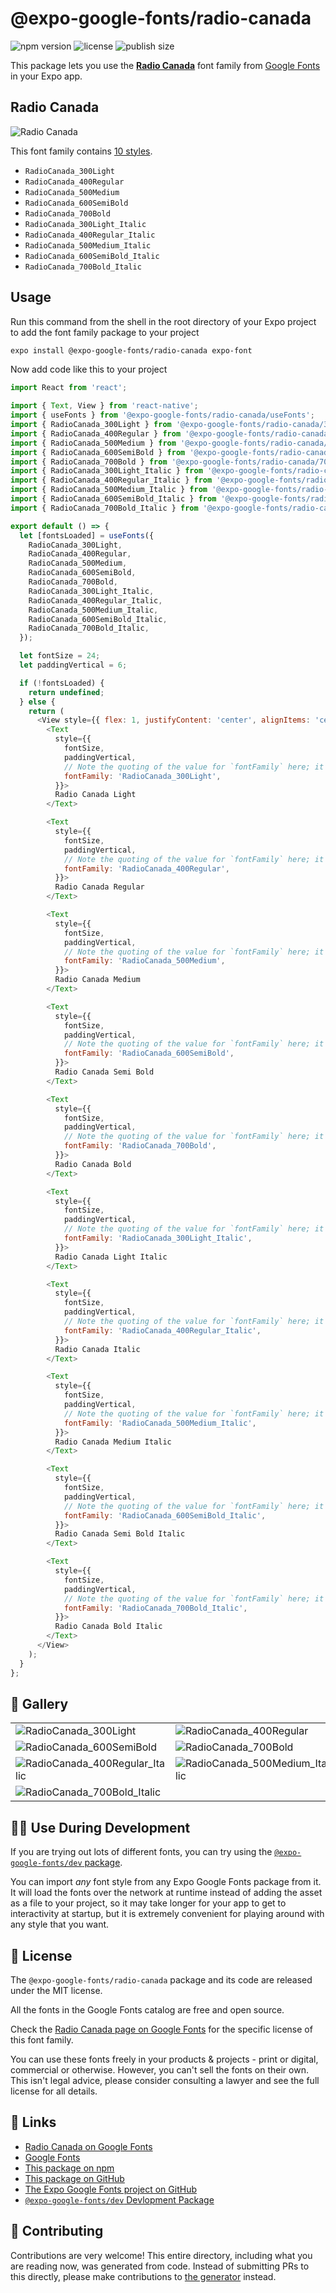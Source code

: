 # @expo-google-fonts/radio-canada

![npm version](https://flat.badgen.net/npm/v/@expo-google-fonts/radio-canada)
![license](https://flat.badgen.net/github/license/expo/google-fonts)
![publish size](https://flat.badgen.net/packagephobia/install/@expo-google-fonts/radio-canada)

This package lets you use the [**Radio Canada**](https://fonts.google.com/specimen/Radio+Canada) font family from [Google Fonts](https://fonts.google.com/) in your Expo app.

## Radio Canada

![Radio Canada](./font-family.png)

This font family contains [10 styles](#-gallery).

- `RadioCanada_300Light`
- `RadioCanada_400Regular`
- `RadioCanada_500Medium`
- `RadioCanada_600SemiBold`
- `RadioCanada_700Bold`
- `RadioCanada_300Light_Italic`
- `RadioCanada_400Regular_Italic`
- `RadioCanada_500Medium_Italic`
- `RadioCanada_600SemiBold_Italic`
- `RadioCanada_700Bold_Italic`

## Usage

Run this command from the shell in the root directory of your Expo project to add the font family package to your project
```sh
expo install @expo-google-fonts/radio-canada expo-font
```

Now add code like this to your project
```js
import React from 'react';

import { Text, View } from 'react-native';
import { useFonts } from '@expo-google-fonts/radio-canada/useFonts';
import { RadioCanada_300Light } from '@expo-google-fonts/radio-canada/300Light';
import { RadioCanada_400Regular } from '@expo-google-fonts/radio-canada/400Regular';
import { RadioCanada_500Medium } from '@expo-google-fonts/radio-canada/500Medium';
import { RadioCanada_600SemiBold } from '@expo-google-fonts/radio-canada/600SemiBold';
import { RadioCanada_700Bold } from '@expo-google-fonts/radio-canada/700Bold';
import { RadioCanada_300Light_Italic } from '@expo-google-fonts/radio-canada/300Light_Italic';
import { RadioCanada_400Regular_Italic } from '@expo-google-fonts/radio-canada/400Regular_Italic';
import { RadioCanada_500Medium_Italic } from '@expo-google-fonts/radio-canada/500Medium_Italic';
import { RadioCanada_600SemiBold_Italic } from '@expo-google-fonts/radio-canada/600SemiBold_Italic';
import { RadioCanada_700Bold_Italic } from '@expo-google-fonts/radio-canada/700Bold_Italic';

export default () => {
  let [fontsLoaded] = useFonts({
    RadioCanada_300Light,
    RadioCanada_400Regular,
    RadioCanada_500Medium,
    RadioCanada_600SemiBold,
    RadioCanada_700Bold,
    RadioCanada_300Light_Italic,
    RadioCanada_400Regular_Italic,
    RadioCanada_500Medium_Italic,
    RadioCanada_600SemiBold_Italic,
    RadioCanada_700Bold_Italic,
  });

  let fontSize = 24;
  let paddingVertical = 6;

  if (!fontsLoaded) {
    return undefined;
  } else {
    return (
      <View style={{ flex: 1, justifyContent: 'center', alignItems: 'center' }}>
        <Text
          style={{
            fontSize,
            paddingVertical,
            // Note the quoting of the value for `fontFamily` here; it expects a string!
            fontFamily: 'RadioCanada_300Light',
          }}>
          Radio Canada Light
        </Text>

        <Text
          style={{
            fontSize,
            paddingVertical,
            // Note the quoting of the value for `fontFamily` here; it expects a string!
            fontFamily: 'RadioCanada_400Regular',
          }}>
          Radio Canada Regular
        </Text>

        <Text
          style={{
            fontSize,
            paddingVertical,
            // Note the quoting of the value for `fontFamily` here; it expects a string!
            fontFamily: 'RadioCanada_500Medium',
          }}>
          Radio Canada Medium
        </Text>

        <Text
          style={{
            fontSize,
            paddingVertical,
            // Note the quoting of the value for `fontFamily` here; it expects a string!
            fontFamily: 'RadioCanada_600SemiBold',
          }}>
          Radio Canada Semi Bold
        </Text>

        <Text
          style={{
            fontSize,
            paddingVertical,
            // Note the quoting of the value for `fontFamily` here; it expects a string!
            fontFamily: 'RadioCanada_700Bold',
          }}>
          Radio Canada Bold
        </Text>

        <Text
          style={{
            fontSize,
            paddingVertical,
            // Note the quoting of the value for `fontFamily` here; it expects a string!
            fontFamily: 'RadioCanada_300Light_Italic',
          }}>
          Radio Canada Light Italic
        </Text>

        <Text
          style={{
            fontSize,
            paddingVertical,
            // Note the quoting of the value for `fontFamily` here; it expects a string!
            fontFamily: 'RadioCanada_400Regular_Italic',
          }}>
          Radio Canada Italic
        </Text>

        <Text
          style={{
            fontSize,
            paddingVertical,
            // Note the quoting of the value for `fontFamily` here; it expects a string!
            fontFamily: 'RadioCanada_500Medium_Italic',
          }}>
          Radio Canada Medium Italic
        </Text>

        <Text
          style={{
            fontSize,
            paddingVertical,
            // Note the quoting of the value for `fontFamily` here; it expects a string!
            fontFamily: 'RadioCanada_600SemiBold_Italic',
          }}>
          Radio Canada Semi Bold Italic
        </Text>

        <Text
          style={{
            fontSize,
            paddingVertical,
            // Note the quoting of the value for `fontFamily` here; it expects a string!
            fontFamily: 'RadioCanada_700Bold_Italic',
          }}>
          Radio Canada Bold Italic
        </Text>
      </View>
    );
  }
};

```

## 🔡 Gallery


||||
|-|-|-|
|![RadioCanada_300Light](.//300Light/RadioCanada_300Light.ttf.png)|![RadioCanada_400Regular](.//400Regular/RadioCanada_400Regular.ttf.png)|![RadioCanada_500Medium](.//500Medium/RadioCanada_500Medium.ttf.png)||
|![RadioCanada_600SemiBold](.//600SemiBold/RadioCanada_600SemiBold.ttf.png)|![RadioCanada_700Bold](.//700Bold/RadioCanada_700Bold.ttf.png)|![RadioCanada_300Light_Italic](.//300Light_Italic/RadioCanada_300Light_Italic.ttf.png)||
|![RadioCanada_400Regular_Italic](.//400Regular_Italic/RadioCanada_400Regular_Italic.ttf.png)|![RadioCanada_500Medium_Italic](.//500Medium_Italic/RadioCanada_500Medium_Italic.ttf.png)|![RadioCanada_600SemiBold_Italic](.//600SemiBold_Italic/RadioCanada_600SemiBold_Italic.ttf.png)||
|![RadioCanada_700Bold_Italic](.//700Bold_Italic/RadioCanada_700Bold_Italic.ttf.png)||||


## 👩‍💻 Use During Development

If you are trying out lots of different fonts, you can try using the [`@expo-google-fonts/dev` package](https://github.com/freeboub/google-fonts/tree/master/font-packages/dev#readme).

You can import *any* font style from any Expo Google Fonts package from it. It will load the fonts
over the network at runtime instead of adding the asset as a file to your project, so it may take longer
for your app to get to interactivity at startup, but it is extremely convenient
for playing around with any style that you want.

## 📖 License

The `@expo-google-fonts/radio-canada` package and its code are released under the MIT license.

All the fonts in the Google Fonts catalog are free and open source.

Check the [Radio Canada page on Google Fonts](https://fonts.google.com/specimen/Radio+Canada) for the specific license of this font family.

You can use these fonts freely in your products & projects - print or digital, commercial or otherwise. However, you can't sell the fonts on their own. This isn't legal advice, please consider consulting a lawyer and see the full license for all details.

## 🔗 Links

- [Radio Canada on Google Fonts](https://fonts.google.com/specimen/Radio+Canada)
- [Google Fonts](https://fonts.google.com/)
- [This package on npm](https://www.npmjs.com/package/@expo-google-fonts/radio-canada)
- [This package on GitHub](https://github.com/freeboub/google-fonts/tree/master/font-packages/radio-canada)
- [The Expo Google Fonts project on GitHub](https://github.com/freeboub/google-fonts)
- [`@expo-google-fonts/dev` Devlopment Package](https://github.com/freeboub/google-fonts/tree/master/font-packages/dev)

## 🤝 Contributing

Contributions are very welcome! This entire directory, including what you are reading now, was generated from code. Instead of submitting PRs to this directly, please make contributions to [the generator](https://github.com/freeboub/google-fonts/tree/master/packages/generator) instead.
